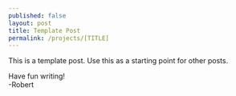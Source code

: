 ```yaml
---
published: false
layout: post
title: Template Post
permalink: /projects/[TITLE]
---
```


This is a template post. Use this as a starting point for other posts.

Have fun writing!  
-Robert
